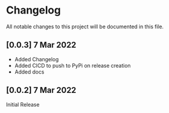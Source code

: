 # Changelog

All notable changes to this project will be documented in this file.

## [0.0.3] 7 Mar 2022
- Added Changelog
- Added CICD to push to PyPi on release creation
- Added docs



## [0.0.2] 7 Mar 2022
Initial Release
